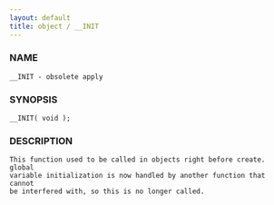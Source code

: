 ```yaml
---
layout: default
title: object / __INIT
---
```






### NAME
    __INIT - obsolete apply


### SYNOPSIS
    __INIT( void );


### DESCRIPTION
    This function used to be called in objects right before create.  global
    variable initialization is now handled by another function that  cannot
    be interfered with, so this is no longer called.



